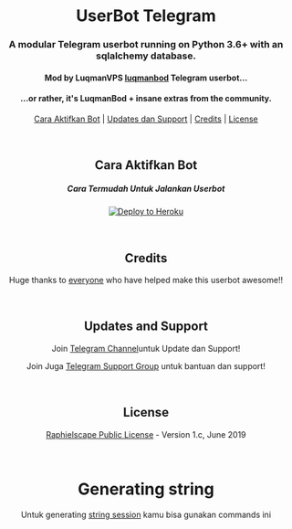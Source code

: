 <h1 align="center">UserBot Telegram</h1>
<h3 align="center">A modular Telegram userbot running on Python 3.6+ with an sqlalchemy database.</h3>
<h4 align="center">Mod by LuqmanVPS <a href="https://github.com/luqmanvps/Userbot1">luqmanbod</a> Telegram userbot...</h4>
<h4 align="center">...or rather, it's LuqmanBod + insane extras from the community.</h4>
<p align="center"><a href="#how-to-host">Cara Aktifkan Bot</a> | <a href="#updates-and-support">Updates dan Support</a> | <a href="#credits">Credits</a> | <a href="#license">License</a></p>
<p align="center">&nbsp;</p>
<h2 align="center">Cara Aktifkan Bot</h2>
<h5 align="center">Cara Termudah Untuk Jalankan Userbot</h5>
<p align="center"><a href="https://heroku.com/deploy?template=https://github.com/luqmanvps/Userbot1/tree/master"> <img src="https://www.herokucdn.com/deploy/button.svg" alt="Deploy to Heroku" /></a></p>
<p align="center">&nbsp;</p>
<h2 align="center">Credits</h2>
<p align="center">Huge thanks to <a href="https://github.com/luqmanvps/Userbot1/graphs/contributors">everyone</a> who have helped make this userbot awesome!!</p>
<p align="center">&nbsp;</p>
<h2 align="center">Updates and Support</h2>
<p align="center">Join <a href="https://t.me/luqmanbot">Telegram Channel</a>untuk Update dan Support!</p>
<p align="center">Join Juga <a href="https://t.me/luqmanbodsupport">Telegram Support Group</a> untuk bantuan dan support!</p>
<p align="center">&nbsp;</p>
<h2 align="center">License</h2>
<p align="center"><a href="https://github.com/luqmanvps/Userbot1/blob/sql-extended/LICENSE">Raphielscape Public License</a> - Version 1.c, June 2019</p>
<p align="center">&nbsp;</p>
<h1 align="center">Generating string</h1>
<p align="center">Untuk generating <a href="https://t.me/devkeks/27">string session</a> kamu bisa gunakan commands ini</p>
